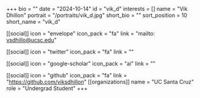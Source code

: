 +++
bio = "" 
date = "2024-10-14" 
id = "vik_d" 
interests = [] 
name = "Vik Dhillon" 
portrait = "/portraits/vik_d.jpg" 
short_bio = "" 
sort_position = 10
 short_name = "vik_d" 

[[social]] 
    icon = "envelope" 
    icon_pack = "fa" 
    link = "mailto: vsdhillo@ucsc.edu"

 [[social]] 
    icon = "twitter" 
    icon_pack = "fa" 
    link = "" 

[[social]] 
    icon = "google-scholar" 
    icon_pack = "ai" 
    link = "" 

[[social]] 
    icon = "github" 
    icon_pack = "fa" 
    link = "https://github.com/viksdhillon" 
[[organizations]] 
     name = "UC Santa Cruz" 
      role = "Undergrad Student" 
+++
